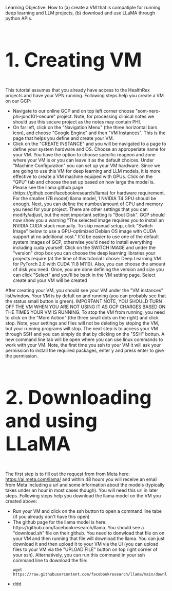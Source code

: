 Learning Objective: 
How to (a) create a VM that is compatiple for running deep learning and LLM projects, (b) download and use LLaMA through python APIs. 

<h2 style="font-size:60px;">1. Creating VM</h2>
This tutorial assumes that you already have access to the HealthRex projects and have your VPN running. Following steps help you create a VM on our GCP:

<ul>
  <li>Navigate to our online GCP and on top left corner choose "som-nero-phi-jonc101-secure" project. Note, for processing clinical notes we should use this secure project as the notes may contain PHI.</li>
  <li>On far left, click on the "Navigation Menu" (the three horizontal bars icon), and choose "Google Engine" and then "VM Instances". This is the page that helps you define and create your VM. </li>
  <li>Click on the "CREATE INSTANCE" and you will be navigated to a page to define your system hardware and OS. Choose an approperiate name for your VM. You have the option to choose specific reageon and zone where your VM is or you can leave it as the default choices. Under "Machine Configuration" you can set up your VM hardware. Since we are going to use this VM for deep learning and LLM models, it is more effective to create a VM machine equiped with GPUs. Click on the "GPU" tab and choose the set up based on how large the model is. Please see the llama github page (https://github.com/facebookresearch/llama) for hardware requirement. For the smaller (7B model) llama model, 1 NVIDIA T4 GPU shoudl be enough. Next, you can define the number/amount of CPU and memory you need for your project. There are other settings that you can modify/adjust, but the next important setting is "Boot Disk". GCP should now show you a warning "The selected image requires you to install an NVIDIA CUDA stack manually. To skip manual setup, click "Switch Image" below to use a GPU-optimized Debian OS image with CUDA support at no additional cost." It'd be easier to use one of the default system images of GCP, otherwise you'd need to install everything including cuda yourself. Click on the SWITCH IMAGE and under the "version" drop box you can choose the deep learning libraries your projects require (at the time of this tutorial I chose: Deep Learning VM for PyTorch 2.0 with CUDA 11.8 M110). Also, you can choose the amount of disk you need. Once, you are done defining the version and size you can click "Select" and you'll be back in the VM setting page. Select create and your VM will be created  </li>
</ul>

After creating your VM, you should see your VM under the "VM instances" list/window. Your VM is by defult on and running (you can probably see that the status small button is green). IMPORTANT NOTE, YOU SHOULD TURN OFF THE VM WHEN YOU ARE NOT USING IT AS GCP CHARGES BASED ON THE TIMES YOUR VM IS RUNNING. To stop the VM from running, you need to click on the "More Action" (the three small dots on the right) and click stop. Note, your settings and files will not be deleting by stoping the VM, but your running programs will stop. The next step is to access your VM through SSH and you can simply do that by clicking on the "SSH" bottun. A new command line tab will be open where you can use linux commands to work with your VM. Note, the first time you ssh to your VM it will ask your permission to install the required packages, enter y and press enter to give the permission. 

<h2 style="font-size:60px;">2. Downloading and using LLaMA </h2>

The first step is to fill out the request from from Meta here: https://ai.meta.com/llama/ and within 48 hours you will receive an email from Meta including a url and some information about the models (typically takes under an hour in most cases though). You will need this url in later steps. Following steps help you download the llama model on the VM you created above: 

<ul>
  <li>Run your VM and click on the ssh button to open a command line tabe (if you already don't have this open)</li>
  <li>The github page for the llama model is here: https://github.com/facebookresearch/llama. You should see a "download.sh" file on their github. You need to donwload that file on on your VM and then running that file will download the llama. You can just download it and then upload it to your VM via the UI (you can upload files to your VM via the "UPLOAD FILE" button on top right corner of your ssh). Alternatively, you can run this command in your ssh command line to download the file:

    wget https://raw.githubusercontent.com/facebookresearch/llama/main/download.sh`</li>
  <li>ddd</li>
</ul>





